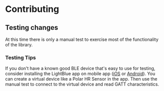 # Contributing

## Testing changes

At this time there is only a manual test to exercise most of the functionality of the library.

### Testing Tips

If you don't have a known good BLE device that's easy to use for testing, consider installing the LightBlue app on mobile app ([iOS](https://apps.apple.com/us/app/lightblue/id557428110) or [Android](https://play.google.com/store/apps/details?id=com.punchthrough.lightblueexplorer&hl=en_US&gl=US)). You can create a virtual device like a Polar HR Sensor in the app. Then use the manual test to connect to the virtual device and read GATT characteristics.
